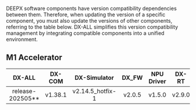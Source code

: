 DEEPX software components have version compatibility dependencies between them. Therefore, when updating the version of a specific component, you must also update the versions of other components, referring to the table below. DX-ALL simplifies this version compatibility management by integrating compatible components into a unified environment.

## M1 Accelerator

| DX-ALL | DX-COM | DX-Simulator| DX_FW | NPU Driver | DX-RT | DX-Stream | DX-APP |
|:---:|:---:|:---:|:---:|:---:|:---:|:---:|:---:|
| release-202505** | v1.38.1 | v2.14.5_hotfix-1 | v2.0.5 | v1.5.0 | v2.9.0 | v1.6.0 | v1.9.0 |


